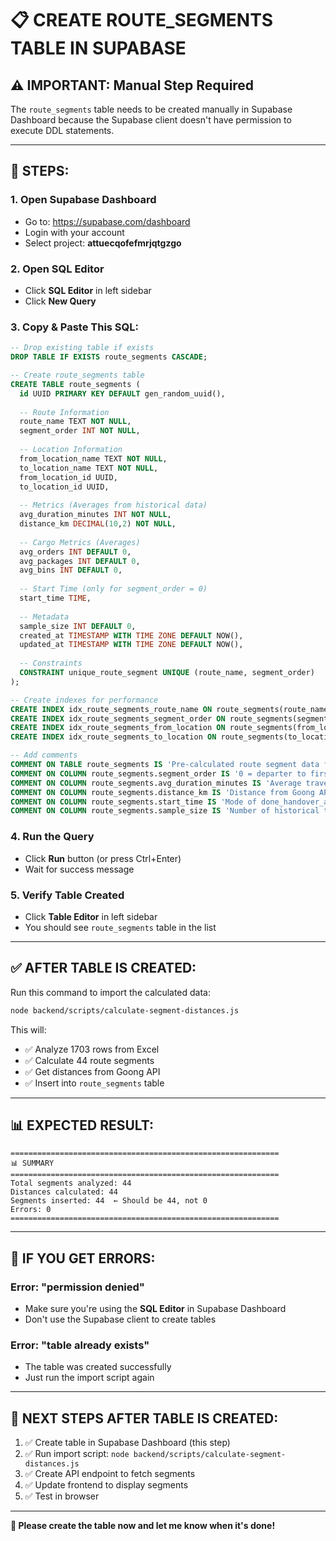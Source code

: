# 📋 CREATE ROUTE_SEGMENTS TABLE IN SUPABASE

## ⚠️ IMPORTANT: Manual Step Required

The `route_segments` table needs to be created manually in Supabase Dashboard because the Supabase client doesn't have permission to execute DDL statements.

---

## 🔧 STEPS:

### 1. Open Supabase Dashboard
- Go to: https://supabase.com/dashboard
- Login with your account
- Select project: **attuecqofefmrjqtgzgo**

### 2. Open SQL Editor
- Click **SQL Editor** in left sidebar
- Click **New Query**

### 3. Copy & Paste This SQL:

```sql
-- Drop existing table if exists
DROP TABLE IF EXISTS route_segments CASCADE;

-- Create route_segments table
CREATE TABLE route_segments (
  id UUID PRIMARY KEY DEFAULT gen_random_uuid(),
  
  -- Route Information
  route_name TEXT NOT NULL,
  segment_order INT NOT NULL,
  
  -- Location Information
  from_location_name TEXT NOT NULL,
  to_location_name TEXT NOT NULL,
  from_location_id UUID,
  to_location_id UUID,
  
  -- Metrics (Averages from historical data)
  avg_duration_minutes INT NOT NULL,
  distance_km DECIMAL(10,2) NOT NULL,
  
  -- Cargo Metrics (Averages)
  avg_orders INT DEFAULT 0,
  avg_packages INT DEFAULT 0,
  avg_bins INT DEFAULT 0,
  
  -- Start Time (only for segment_order = 0)
  start_time TIME,
  
  -- Metadata
  sample_size INT DEFAULT 0,
  created_at TIMESTAMP WITH TIME ZONE DEFAULT NOW(),
  updated_at TIMESTAMP WITH TIME ZONE DEFAULT NOW(),
  
  -- Constraints
  CONSTRAINT unique_route_segment UNIQUE (route_name, segment_order)
);

-- Create indexes for performance
CREATE INDEX idx_route_segments_route_name ON route_segments(route_name);
CREATE INDEX idx_route_segments_segment_order ON route_segments(segment_order);
CREATE INDEX idx_route_segments_from_location ON route_segments(from_location_id);
CREATE INDEX idx_route_segments_to_location ON route_segments(to_location_id);

-- Add comments
COMMENT ON TABLE route_segments IS 'Pre-calculated route segment data from historical trips';
COMMENT ON COLUMN route_segments.segment_order IS '0 = departer to first destination, 1 = dest1 to dest2, etc.';
COMMENT ON COLUMN route_segments.avg_duration_minutes IS 'Average travel time calculated from delivered_at differences';
COMMENT ON COLUMN route_segments.distance_km IS 'Distance from Goong API between two locations';
COMMENT ON COLUMN route_segments.start_time IS 'Mode of done_handover_at times (only for segment_order = 0)';
COMMENT ON COLUMN route_segments.sample_size IS 'Number of historical trips used for calculation';
```

### 4. Run the Query
- Click **Run** button (or press Ctrl+Enter)
- Wait for success message

### 5. Verify Table Created
- Click **Table Editor** in left sidebar
- You should see `route_segments` table in the list

---

## ✅ AFTER TABLE IS CREATED:

Run this command to import the calculated data:

```bash
node backend/scripts/calculate-segment-distances.js
```

This will:
- ✅ Analyze 1703 rows from Excel
- ✅ Calculate 44 route segments
- ✅ Get distances from Goong API
- ✅ Insert into `route_segments` table

---

## 📊 EXPECTED RESULT:

```
============================================================
📊 SUMMARY
============================================================
Total segments analyzed: 44
Distances calculated: 44
Segments inserted: 44  ← Should be 44, not 0
Errors: 0
============================================================
```

---

## 🚨 IF YOU GET ERRORS:

### Error: "permission denied"
- Make sure you're using the **SQL Editor** in Supabase Dashboard
- Don't use the Supabase client to create tables

### Error: "table already exists"
- The table was created successfully
- Just run the import script again

---

## 📝 NEXT STEPS AFTER TABLE IS CREATED:

1. ✅ Create table in Supabase Dashboard (this step)
2. ✅ Run import script: `node backend/scripts/calculate-segment-distances.js`
3. ✅ Create API endpoint to fetch segments
4. ✅ Update frontend to display segments
5. ✅ Test in browser

---

**🎯 Please create the table now and let me know when it's done!**

